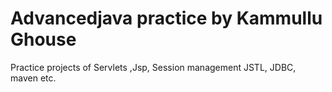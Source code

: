 # Advancedjava practice by Kammullu Ghouse
Practice projects of Servlets ,Jsp, Session management JSTL, JDBC, maven etc.

